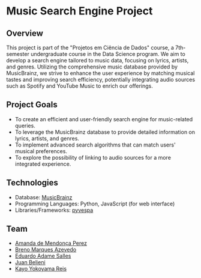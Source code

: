 # Music Search Engine Project

## Overview
This project is part of the "Projetos em Ciência de Dados" course, a 7th-semester undergraduate course in the Data Science program. We aim to develop a search engine tailored to music data, focusing on lyrics, artists, and genres. Utilizing the comprehensive music database provided by MusicBrainz, we strive to enhance the user experience by matching musical tastes and improving search efficiency, potentially integrating audio sources such as Spotify and YouTube Music to enrich our offerings.

## Project Goals
- To create an efficient and user-friendly search engine for music-related queries.
- To leverage the MusicBrainz database to provide detailed information on lyrics, artists, and genres.
- To implement advanced search algorithms that can match users' musical preferences.
- To explore the possibility of linking to audio sources for a more integrated experience.

## Technologies
- Database: [MusicBrainz](https://musicbrainz.org/)
- Programming Languages: Python, JavaScript (for web interface)
- Libraries/Frameworks: [pyvespa](https://pyvespa.readthedocs.io/en/latest/)

## Team
- [Amanda de Mendonça Perez](https://github.com/Perez-Amanda)
- [Breno Marques Azevedo](https://github.com/Breno-Azevedo)
- [Eduardo Adame Salles](https://adamesalles.github.io)
- [Juan Belieni](https://github.com/juanbelieni)
- [Kayo Yokoyama Reis](https://github.com/kayo-ko)
